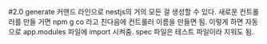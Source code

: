 #2.0 generate 커맨드 라인으로 nestjs의 거의 모든 걸 생성할 수 있다. 
     새로운 컨트롤러를 만들 거면 npm g co 라고 친다음에 컨트롤러 이름을 만들면 됨. 
     이렇게 하면 자동으로 app.modules 파일에 import 시켜줌. 
     spec 파일은 테스트 파일이라 지워도 됨. 